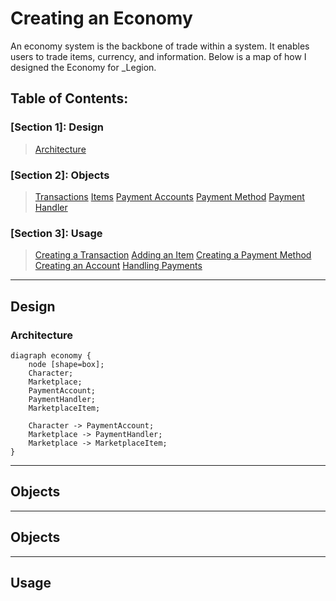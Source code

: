 # Creating an Economy

An economy system is the backbone of trade within a system. It enables users to trade items, currency, and information. Below is a map of how I designed the Economy for _Legion.

## Table of Contents:

### [Section 1]: **Design**

>[Architecture](#architecture)

### [Section 2]: **Objects**

>[Transactions](#transactions)
>[Items](#items)
>[Payment Accounts](#payment-accounts)
>[Payment Method](#payment-method)
>[Payment Handler](#payment-handler)

### [Section 3]: **Usage**

>[Creating a Transaction](#creating-a-transaction)
>[Adding an Item](#adding-an-item)
>[Creating a Payment Method](#creating-a-payment-method)
>[Creating an Account](#creating-an-account)
>[Handling Payments](#handling-payment)

---

## Design

### Architecture

```graphviz
diagraph economy {
    node [shape=box];
    Character;
    Marketplace;
    PaymentAccount;
    PaymentHandler;
    MarketplaceItem;
    
    Character -> PaymentAccount;
    Marketplace -> PaymentHandler;
    Marketplace -> MarketplaceItem;
}
```

---

## Objects

---

## Objects


---

## Usage